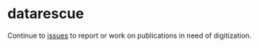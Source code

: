 # datarescue

Continue to [issues](https://github.com/iobis/datarescue/issues) to report or work on publications in need of digitization.
